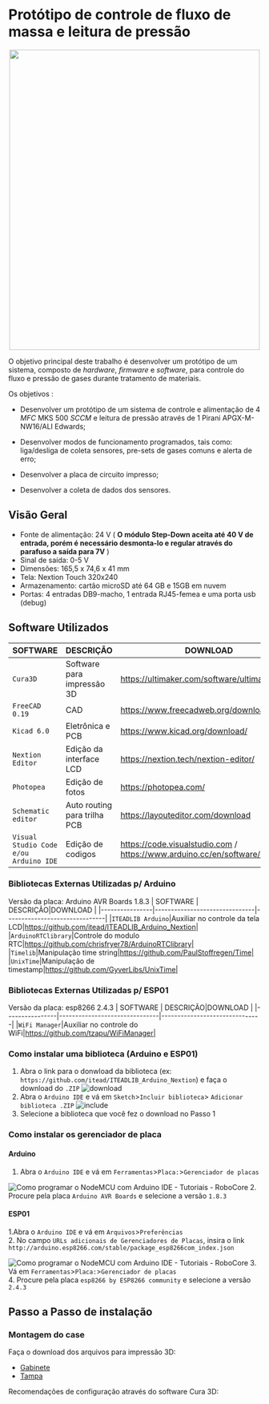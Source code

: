 # Protótipo de controle de fluxo de massa e leitura de pressão
<p align="center">
<img  src="https://github.com/LincolnG4/Flow-and-Pressure-Controller/blob/main/img/visao_geral.png?raw=true" data-canonical-src="Projeto" width="500" height="600" />
<p/>

O objetivo principal deste trabalho é desenvolver um protótipo de um sistema, composto de _hardware_, _firmware_ e _software_, para controle do fluxo e pressão de gases durante tratamento de materiais.

Os objetivos :

- Desenvolver um protótipo de um sistema de controle e alimentação de 4 _MFC_ MKS 500 _SCCM_ e leitura de pressão através de 1 Pirani APGX-M-NW16/ALI Edwards;

-  Desenvolver modos de funcionamento programados, tais como: liga/desliga de coleta sensores, pre-sets de gases comuns e alerta de erro;
- Desenvolver a placa de circuito impresso;
- Desenvolver a coleta de dados dos sensores.

## Visão Geral

 - Fonte de alimentação: 24 V ( **O módulo Step-Down aceita até 40 V de entrada, porém é necessário desmonta-lo e regular através do parafuso a saída para 7V** )
 - Sinal de saída: 0-5 V
 - Dimensões: 165,5 x 74,6 x 41 mm
 - Tela: Nextion Touch 320x240
 - Armazenamento: cartão microSD até 64 GB e 15GB em nuvem
 - Portas: 4 entradas DB9-macho, 1 entrada RJ45-femea e uma porta usb (debug)


## Software Utilizados

| SOFTWARE        | DESCRIÇÃO|DOWNLOAD |
|----------------|-------------------------------|-------------------------------|
|`Cura3D`|Software para impressão 3D|https://ultimaker.com/software/ultimaker-cura|
|`FreeCAD 0.19`|CAD|https://www.freecadweb.org/downloads.php	|
|`Kicad 6.0`|Eletrônica e PCB |https://www.kicad.org/download/|
|`Nextion Editor`|Edição da interface LCD|https://nextion.tech/nextion-editor/|
|`Photopea`|Edição de fotos|https://photopea.com/|
|`Schematic editor`|Auto routing para trilha PCB|https://layouteditor.com/download|
|`Visual Studio Code e/ou Arduino IDE`|Edição de codigos|https://code.visualstudio.com / https://www.arduino.cc/en/software/download|


### Bibliotecas Externas Utilizadas p/ Arduino 

Versão da placa: Arduino AVR Boards 1.8.3
| SOFTWARE        | DESCRIÇÃO|DOWNLOAD |
|----------------|-------------------------------|-------------------------------|
|`ITEADLIB Arduino`|Auxiliar no controle da tela LCD|https://github.com/itead/ITEADLIB_Arduino_Nextion|
|`ArduinoRTClibrary`|Controle do modulo RTC|https://github.com/chrisfryer78/ArduinoRTClibrary|
|`Timelib`|Manipulação time string|https://github.com/PaulStoffregen/Time|
|`UnixTime`|Manipulação de timestamp|https://github.com/GyverLibs/UnixTime|


### Bibliotecas Externas Utilizadas p/ ESP01
Versão da placa: esp8266 2.4.3
| SOFTWARE        | DESCRIÇÃO|DOWNLOAD |
|----------------|-------------------------------|-------------------------------|
|`WiFi Manager`|Auxiliar no controle do WiFi|https://github.com/tzapu/WiFiManager|



### Como instalar uma biblioteca  (Arduino e ESP01)

 1. Abra o link para o donwload da biblioteca (ex: `https://github.com/itead/ITEADLIB_Arduino_Nextion`) e faça o download do `.ZIP`
![download](https://sites.northwestern.edu/researchcomputing/files/2021/05/github.png) 
2. Abra o `Arduino IDE` e vá em `Sketch`>`Incluir biblioteca`> `Adicionar biblioteca .ZIP`
![include](https://www.robocore.net/upload/tutoriais/32_img_2_H.png)
3. Selecione a biblioteca que você fez o download no Passo 1 

### Como instalar os gerenciador de placa 

#### Arduino 

1. Abra o `Arduino IDE` e vá em `Ferramentas`>`Placa:`>`Gerenciador de placas`  

![Como programar o NodeMCU com Arduino IDE - Tutoriais - RoboCore](https://www.robocore.net/upload/tutoriais/162_img_3_H.png)
2. Procure pela placa `Arduino AVR Boards` e selecione a versão `1.8.3`

#### ESP01
1.Abra o `Arduino IDE` e vá em `Arquivos`>`Preferências`  
2. No campo `URLs adicionais de Gerenciadores de Placas`, insira o link  `http://arduino.esp8266.com/stable/package_esp8266com_index.json`  

![Como programar o NodeMCU com Arduino IDE - Tutoriais - RoboCore](https://www.robocore.net/upload/tutoriais/162_img_2_H.png)
3. Vá em `Ferramentas`>`Placa:`>`Gerenciador de placas`  
4. Procure pela placa `esp8266 by ESP8266 community` e selecione a versão `2.4.3`

## Passo a Passo de instalação
### Montagem do case

Faça o download dos arquivos para impressão 3D:
- [Gabinete](https://github.com/LincolnG4/Flow-and-Pressure-Controller/blob/main/Hardware/CAD/case_bottom-Body.stl)
- [Tampa](https://github.com/LincolnG4/Flow-and-Pressure-Controller/blob/main/Hardware/CAD/case_top-Body.stl)

Recomendações de configuração através do software Cura 3D:

